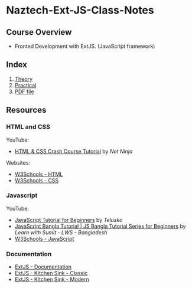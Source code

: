 # Naztech-Ext-JS-Class-Notes
## Course Overview

- Fronted Development with ExtJS. (JavaScript framework)

## Index

1. [Theory](./class%20notes/cw.md)
2. [Practical](./class%20notes/hw.md)
3. [PDF file](./class%20notes/pdf_files)

## Resources
### HTML and CSS

YouTube:

- [HTML & CSS Crash Course Tutorial](https://www.youtube.com/playlistlist=PL4cUxeGkcC9ivBf_eKCPIAYXWzLlPAm6G) by _Net Ninja_

Websites:

- [W3Schools - HTML](https://www.w3schools.com/html/default.asp)
- [W3Schools - CSS](https://www.w3schools.com/css/default.asp)

### Javascript

YouTube:

- [JavaScript Tutorial for Beginners](https://www.youtube.com/playlist?list=PLsyeobzWxl7rrvgG7MLNIMSTzVCDZZcT4) by _Telusko_
- [JavaScript Bangla Tutorial | JS Bangla Tutorial Series for Beginners](https://www.youtube.com/playlist?list=PLHiZ4m8vCp9OkrURufHpGUUTBjJhO9Ghy) by _Learn with Sumit - LWS - Bangladesh_
- [W3Schools - JavaScript](https://www.w3schools.com/js/)

### Documentation

- [ExtJS - Documentation](https://docs.sencha.com/extjs/7.6.0/)
- [ExtJS - Kitchen Sink - Classic](https://examples.sencha.com/extjs/7.6.0/examples/kitchensink/frame-index.html?classic#all)
- [ExtJS - Kitchen Sink - Modern](https://examples.sencha.com/extjs/7.6.0/examples/kitchensink/frame-index.html?modern#all)